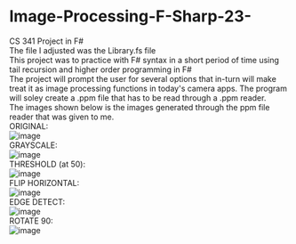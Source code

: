 # Image-Processing-F-Sharp-23-
CS 341 Project in F#  
The file I adjusted was the Library.fs file  
This project was to practice with F# syntax in a short period of time using tail recursion and higher order programming in F#  
The project will prompt the user for several options that in-turn will make treat it as image processing functions in today's camera apps.
The program will soley create a .ppm file that has to be read through a .ppm reader.  
The images shown below is the images generated through the ppm file reader that was given to me.  
ORIGINAL:  
![image](https://github.com/Mattdanq/Image-Processing-F-Sharp-23-/assets/152566469/250bf423-8595-4ce2-a600-57bd25ef1e74)  
GRAYSCALE:  
![image](https://github.com/Mattdanq/Image-Processing-F-Sharp-23-/assets/152566469/6b18dce1-fffd-4a98-af70-de32d5432971)  
THRESHOLD (at 50):  
![image](https://github.com/Mattdanq/Image-Processing-F-Sharp-23-/assets/152566469/188a0726-9cf8-464c-8157-ad6eac8fd294)  
FLIP HORIZONTAL:  
![image](https://github.com/Mattdanq/Image-Processing-F-Sharp-23-/assets/152566469/563e27f8-0314-4930-9d1e-c00af37f805f)  
EDGE DETECT:  
![image](https://github.com/Mattdanq/Image-Processing-F-Sharp-23-/assets/152566469/5f87a024-14d2-4406-a3c2-a2d9e85cfb22)  
ROTATE 90:  
![image](https://github.com/Mattdanq/Image-Processing-F-Sharp-23-/assets/152566469/ff8645c7-4d2a-4225-9420-27ce267ffbe0)  
